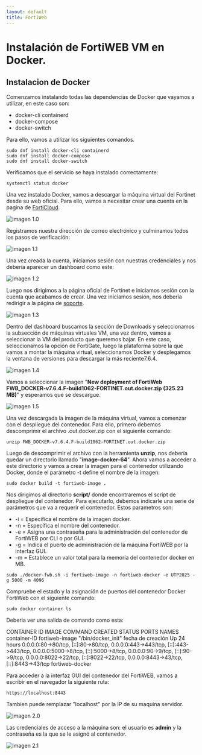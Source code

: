 ```yaml
---
layout: default
title: FortiWeb
---
```


# Instalación de FortiWEB VM en Docker.

## Instalacion de Docker
Comenzamos instalando todas las dependencias de Docker que vayamos a utilizar, en este caso son: 

* docker-cli containerd
* docker-compose
* docker-switch

Para ello, vamos a utilizar los siguientes comandos.

```
sudo dnf install docker-cli containerd
sudo dnf install docker-compose
sudo dnf install docker-switch
```

Verificamos que el servicio se haya instalado correctamente:
```
systemctl status docker
```
Una vez instalado Docker, vamos a descargar la máquina virtual del Fortinet desde su web oficial.
Para ello, vamos a necesitar crear una cuenta en la pagina de [FortiCloud](https://www.forticloud.com/#/).

![imagen 1.0](img/forticloud.png)

Registramos nuestra dirección de correo electrónico y culminamos todos los pasos de verificación:

![imagen 1.1](img/sesion1.png)

Una vez creada la cuenta, iniciamos sesión con nuestras credenciales y nos debería aparecer un dashboard como este:

![imagen 1.2](img/dashboard1.png)

Luego nos dirigimos a la página oficial de Fortinet e iniciamos sesión con la cuenta que acabamos de crear. Una vez iniciamos sesión, nos debería redirigir a la página de [soporte](https://support.fortinet.com/support/#/).

![imagen 1.3](img/soporte.png)

Dentro del dashboard buscamos la sección de Downloads y seleccionamos la subsección de máquinas virtuales VM, una vez dentro, vamos a seleccionar la VM del producto que queremos bajar.
En este caso, seleccionamos la opción de FortiGate, luego la plataforma sobre la que vamos a montar la máquina virtual, seleccionamos Docker y desplegamos la ventana de versiones para descargar la más reciente7.6.4.

![imagen 1.4](img/version.png)

Vamos a seleccionar la imagen "**New deployment of FortiWeb
FWB_DOCKER-v7.6.4.F-build1062-FORTINET.out.docker.zip (325.23 MB)**" y esperamos que se descargue.

![imagen 1.5](img/descarga.png)

Una vez descargada la imagen de la máquina virtual, vamos a comenzar con el despliegue del contenedor. Para ello, primero debemos descomprimir el archivo .out.docker.zip con el siguiente comando:

```
unzip FWB_DOCKER-v7.6.4.F-build1062-FORTINET.out.docker.zip
```
Luego de descomprimir el archivo con la herramienta **unzip**, nos debería quedar un directorio llamado "**image-docker-64**".
Ahora vamos a acceder a este directorio y vamos a crear la imagen para el contenedor utilizando Docker, donde  el parámetro -t define el nombre de la imagen: 

```
sudo docker build -t fortiweb-image .
```
Nos dirigimos al directorio **script/** donde encontraremos el script de despliegue del contenedor. Para ejecutarlo, debemos indicarle una serie de parámetros que va a requerir el contenedor.
Estos parametros son:
* -i = Específica el nombre de la imagen docker. 
* -n = Específica el nombre del contenedor.
* -e = Asigna una contraseña para la administración del contenedor de FortiWEB por CLI o por GUI.
* -g = Indica el puerto de administración de la máquina FortiWEB por la interfaz GUI.
* -m = Establece un valor total para la memoria del contenedor docker en MB.

```
sudo ./docker-fwb.sh -i fortiweb-image -n fortiweb-docker -e UTP2025 -g 5000 -m 4096
```
Compruebe el estado y la asignación de puertos del contenedor Docker FortiWeb con el siguiente comando:
```
sudo docker container ls
```
Deberia ver una salida de comando como esta:

CONTAINER ID   IMAGE            COMMAND              CREATED        STATUS        PORTS                                                                                                                                                                                                                                      NAMES
container-ID   fortiweb-image   "/bin/docker_init"   fecha de creación   Up 24 hours   0.0.0.0:80->80/tcp, [::]:80->80/tcp, 0.0.0.0:443->443/tcp, [::]:443->443/tcp, 0.0.0.0:5000->8/tcp, [::]:5000->8/tcp, 0.0.0.0:90->9/tcp, [::]:90->9/tcp, 0.0.0.0:8022->22/tcp, [::]:8022->22/tcp, 0.0.0.0:8443->43/tcp, [::]:8443->43/tcp   fortiweb-docker


Para acceder a la interfaz GUI del contenedor del FortiWEB, vamos a escribir en el navegador la siguiente ruta:
```
https://localhost:8443
```
Tambien puede remplazar "localhost" por la IP de su maquina servidor.

![imagen 2.0](img/login.png)

Las credenciales de acceso a la máquina son: el usuario es **admin** y la contraseña es la que se le asignó al contenedor.

![imagen 2.1](img/admin.png)
